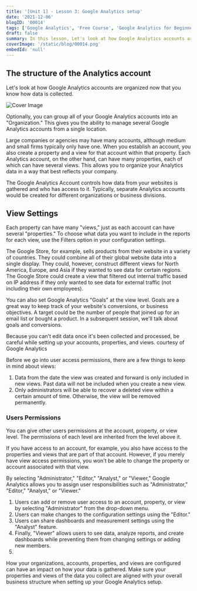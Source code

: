 ```yaml
---
title: '[Unit 1] - Lesson 3: Google Analytics setup'
date: '2021-12-06'
blogID: '00014'
tags: ['Google Analytics', 'Free Course', 'Google Analytics for Beginners']
draft: false
summary: In this lesson, Let's look at how Google Analytics accounts are organized now that you know how data is collected. We will create a UA property.
coverImage: '/static/blog/00014.png'
embedId: 'null'
---
```


## The structure of the Analytics account

Let's look at how Google Analytics accounts are organized now that you know how data is collected.

![Cover Image](/static/blog/00014.png)

Optionally, you can group all of your Google Analytics accounts into an "Organization." This gives you the ability to manage several Google Analytics accounts from a single location.

Large companies or agencies may have many accounts, although medium and small firms typically only have one. When you establish an account, you also create a property and a view for that account within that property. Each Analytics account, on the other hand, can have many properties, each of which can have several views. This allows you to organize your Analytics data in a way that best reflects your company.

The Google Analytics Account controls how data from your websites is gathered and who has access to it. Typically, separate Analytics accounts would be created for different organizations or business divisions.

## View Settings

Each property can have many "views," just as each account can have several "properties." To choose what data you want to include in the reports for each view, use the Filters option in your configuration settings.

The Google Store, for example, sells products from their website in a variety of countries. They could combine all of their global website data into a single display. They could, however, construct different views for North America, Europe, and Asia if they wanted to see data for certain regions. The Google Store could create a view that filtered out internal traffic based on IP address if they only wanted to see data for external traffic (not including their own employees).

You can also set Google Analytics "Goals" at the view level. Goals are a great way to keep track of your website's conversions, or business objectives. A target could be the number of people that joined up for an email list or bought a product. In a subsequent session, we'll talk about goals and conversions.

Because you can't edit data once it's been collected and processed, be careful while setting up your accounts, properties, and views. courtesy of Google Analytics

Before we go into user access permissions, there are a few things to keep in mind about views:

1. Data from the date the view was created and forward is only included in new views. Past data will not be included when you create a new view.
2. Only administrators will be able to recover a deleted view within a certain amount of time. Otherwise, the view will be removed permanently.

### Users Permissions

You can give other users permissions at the account, property, or view level. The permissions of each level are inherited from the level above it.

If you have access to an account, for example, you also have access to the properties and views that are part of that account. However, if you merely have view access permissions, you won't be able to change the property or account associated with that view.

By selecting "Administrator," "Editor," "Analyst," or "Viewer," Google Analytics allows you to assign user responsibilities such as "Administrator," "Editor," "Analyst," or "Viewer."

1. Users can add or remove user access to an account, property, or view by selecting "Administrator" from the drop-down menu.
2. Users can make changes to the configuration settings using the "Editor."
3. Users can share dashboards and measurement settings using the "Analyst" feature.
4. Finally, "Viewer" allows users to see data, analyze reports, and create dashboards while preventing them from changing settings or adding new members.
5.

How your organizations, accounts, properties, and views are configured can have an impact on how your data is gathered. Make sure your properties and views of the data you collect are aligned with your overall business structure when setting up your Google Analytics setup.
